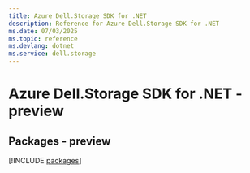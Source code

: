 ```yaml
---
title: Azure Dell.Storage SDK for .NET
description: Reference for Azure Dell.Storage SDK for .NET
ms.date: 07/03/2025
ms.topic: reference
ms.devlang: dotnet
ms.service: dell.storage
---
```

# Azure Dell.Storage SDK for .NET - preview
## Packages - preview
[!INCLUDE [packages](dell.storage-index.md)]
